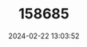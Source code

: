 ---
title: "158685"
category: "Sympetrum striolatum"
draft: false
date: 2024-02-22 13:03:52
languages:
  Dutch; Flemish: ["Bruinrode heidelibel"]
  Italian: ["Cardinale striato"]
  German: ["Große Heidelibelle"]
  Albanian: ["Hedhësi i zakonshëm"]
  Serbian: ["Jesenji poljski konjic"]
  Finnish: ["Lännensyyskorento"]
  Galician: ["Lavacú estriado"]
  Portuguese: ["Libélula comum"]
  Spanish; Castilian: ["Libélula estriada"]
  Catalan; Valencian: ["Pixaví estriat"]
  Slovenian: ["Progasti kamenjak"]
  Norwegian: ["Senhøstlibelle"]
  Danish: ["Stor Hedelibel"]
  Swedish: ["Större ängstrollslända"]
  French: ["Sympétrum Strié", "Sympétrum Strié"]
  Bosnian: ["Veliki livadar"]
  Croatian: ["Veliki strijelac"]
  English: ["Common Darter"]
---
